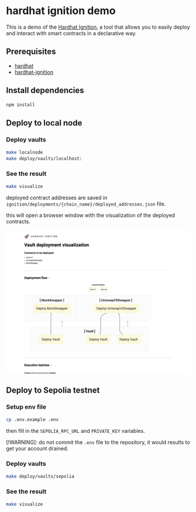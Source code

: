 # hardhat ignition demo

This is a demo of the [Hardhat Ignition](https://hardhat.org/ignition/docs/getting-started#overview), a tool that allows you to easily deploy and interact with smart contracts in a declarative way.

## Prerequisites

- [hardhat](https://hardhat.org/hardhat-runner/docs/getting-started#installation)
- [hardhat-ignition](https://hardhat.org/ignition/docs/getting-started#installation)

## Install dependencies

```bash
npm install
```

## Deploy to local node

### Deploy vaults

```bash
make localnode
make deploy/vaults/localhost:
```

### See the result

```bash
make visualize
```

deployed contract addresses are saved in `ignition/deployments/{chain_name}/deployed_addresses.json` file.

this will open a browser window with the visualization of the deployed contracts.

![Alt text](assets/visualized-deployment.png)

## Deploy to Sepolia testnet

### Setup env file

```bash
cp .env.example .env
```

then fill in the `SEPOLIA_RPC_URL` and `PRIVATE_KEY` variables.

[!WARNING]: do not commit the `.env` file to the repository, it would results to get your account drained.

### Deploy vaults

```bash
make deploy/vaults/sepolia
```

### See the result

```bash
make visualize
```
